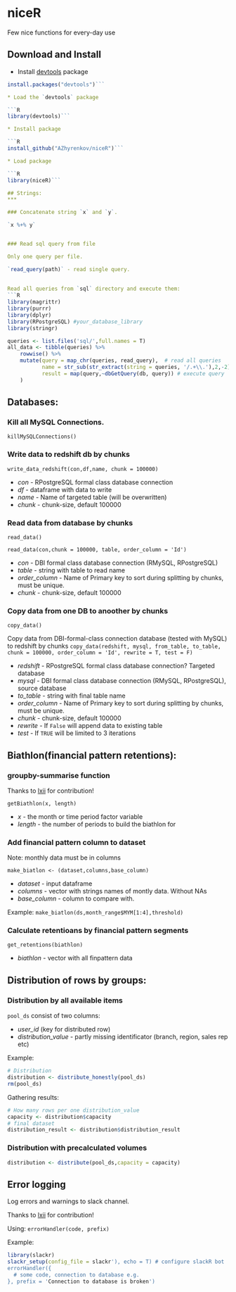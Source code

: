 # niceR
Few nice functions for every-day use

## Download and Install

* Install [devtools](https://github.com/hadley/devtools) package

```R
install.packages("devtools")```

* Load the `devtools` package

```R
library(devtools)```

* Install package

```R
install_github("AZhyrenkov/niceR")```

* Load package

```R
library(niceR)``` 

## Strings:
***

### Concatenate string `x` and `y`.

`x %+% y` 


### Read sql query from file

Only one query per file. 

`read_query(path)` - read single query. 
 
 
Read all queries from `sql` directory and execute them: 
```R
library(magrittr)
library(purrr)
library(dplyr)
library(RPostgreSQL) #your_database_library
library(stringr)

queries <- list.files('sql/',full.names = T)
all_data <- tibble(queries) %>% 
    rowwise() %>% 
    mutate(query = map_chr(queries, read_query),  # read all queries
           name = str_sub(str_extract(string = queries, '/.+\\.'),2,-2), # extract file name as query name
           result = map(query,~dbGetQuery(db, query)) # execute query
    )
```

## Databases:

### Kill all MySQL Connections.

`killMySQLConnections()` 

 
### Write data to redshift db by chunks

`write_data_redshift(con,df,name, chunk = 100000)`

* _con_ - RPostgreSQL formal class database connection
* _df_ - dataframe with data to write
* _name_ - Name of targeted table (will be overwritten)
* _chunk_ -  chunk-size, default 100000 


### Read data from database by chunks

`read_data()`

`read_data(con,chunk = 100000, table, order_column = 'Id')`

* _con_ - DBI formal class database connection (RMySQL, RPostgreSQL)
* _table_ - string with table to read name
* _order_column_ - Name of Primary key to sort during splitting by chunks, must be unique.
* _chunk_ -  chunk-size, default 100000 

 
### Copy data from one DB to anoother by chunks

`copy_data()`

Copy data from DBI-formal-class connection database (tested with MySQL) to redshift by chunks
`copy_data(redshift, mysql, from_table, to_table, chunk = 100000, order_column = 'Id', rewrite = T, test = F)`

* _redshift_ - RPostgreSQL formal class database connection? Targeted database
* _mysql_ - DBI formal class database connection (RMySQL, RPostgreSQL), source database
* _to_table_ - string with final table name
* _order_column_ - Name of Primary key to sort during splitting by chunks, must be unique.
* _chunk_ -  chunk-size, default 100000
* _rewrite_ - If `False` will append data to existing table
* _test_ - If `TRUE` will be limited to 3 iterations 

## Biathlon(financial pattern retentions):

### groupby-summarise function

Thanks to [lxii](https://github.com/lxii) for contribution!

`getBiathlon(x, length)` 

* _x_ - the month or time period factor variable
* _length_ - the number of periods to build the biathlon for 

### Add financial pattern column to dataset 

Note: monthly data must be in columns 

`make_biatlon <- (dataset,columns,base_column)` 

* _dataset_ - input dataframe
* _columns_ - vector with strings names of montly data. Without NAs
* _base_column_ - column to compare with.

Example:
`make_biatlon(ds,month_range$MYM[1:4],threshold)` 
 
### Calculate retentioans by financial pattern segments
`get_retentions(biathlon)`
* _biathlon_ - vector with all finpattern data 

## Distribution of rows by groups:
### Distribution by all available items

`pool_ds` consist of two columns: 

* _user_id_ (key for distributed row)
* _distribution_value_ - partly missing identificator (branch, region, sales rep etc) 

Example: 
```R
# Distribution
distribution <- distribute_honestly(pool_ds)
rm(pool_ds)
``` 

Gathering results:

```R
# How many rows per one distribution_value
capacity <- distribution$capacity
# final dataset
distribution_result <- distribution$distribution_result
```

### Distribution with precalculated volumes 

```R
distribution <- distribute(pool_ds,capacity = capacity)
```
 
## Error logging
Log errors and warnings to slack channel.

Thanks to [lxii](https://github.com/lxii) for contribution!

Using: `errorHandler(code, prefix)`

Example:
```R
library(slackr)
slackr_setup(config_file = slackr'), echo = T) # configure slackR bot
errorHandler({
  # some code, connection to database e.g.
}, prefix = 'Connection to database is broken')
```
